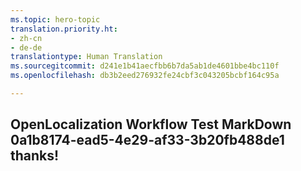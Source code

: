 ```yaml
---
ms.topic: hero-topic
translation.priority.ht:
- zh-cn
- de-de
translationtype: Human Translation
ms.sourcegitcommit: d241e1b41aecfbb6b7da5ab1de4601bbe4bc110f
ms.openlocfilehash: db3b2eed276932fe24cbf3c043205bcbf164c95a

---
```

## OpenLocalization Workflow Test MarkDown 0a1b8174-ead5-4e29-af33-3b20fb488de1 thanks!



<!--HONumber=Aug16_HO1-->


